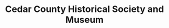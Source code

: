 ---
layout: repo
title: "Cedar County Historical Society and Museum"
id: 11608
permalink: repos/11608/
---